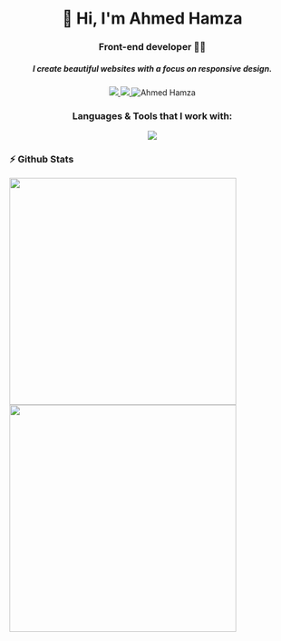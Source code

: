 <h1 align="center">👋 Hi, I'm Ahmed Hamza</h1>
<h3 align="center">Front-end developer 👨‍💻</h3>
<h5 align="center">I create beautiful websites with a focus on responsive design.</h5>

<p align="center">
    <a href="https://www.linkedin.com/in/ahmedhamzaarif/" target="_blank">
        <img src="https://img.shields.io/badge/LINKEDIN-12100E?logo=linkedin&color=blue&logoColor=white" />
    </a>
    <a href="http://ahmedhamza.pk/" target="_blank">
        <img src="https://img.shields.io/badge/WEBSITE-12100E?logo=html5&color=dd910b&logoColor=white" />
    </a>
    <a>
        <img src="https://komarev.com/ghpvc/?username=ahmedhamzaarif&label=Profile%20views&color=0e75b6&style=flat" alt="Ahmed Hamza" /> 
    </a>
</p>

<h3 align="center">Languages & Tools that I work with:</h3>
<p align="center">
<img src="https://skillicons.dev/icons?i=html,css,bootstrap,js,react,py,django,git">
</p>


### ⚡️ Github Stats
<p>
  <img width="400px" src="https://github-readme-stats.vercel.app/api?username=ahmedhamzaarif&show_icons=true&theme=nightowl&hide_border=true&bg_color=1F222E" />
  <img width="400px" src="https://github-readme-streak-stats.herokuapp.com?user=ahmedhamzaarif&theme=nightowl&hide_border=true&fire=C77800&ring=DD910B&background=1F222E" />
</p>
